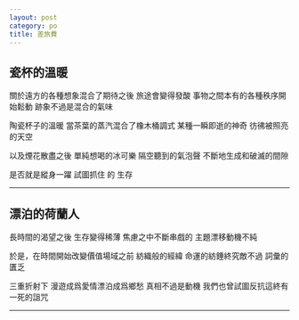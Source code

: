 ```yaml
---
layout: post
category: po
title: 差旅費
---
```


## 瓷杯的溫暖

關於遠方的各種想象混合了期待之後
旅途會變得發酸
事物之間本有的各種秩序開始鬆動
跡象不過是混合的氣味

陶瓷杯子的溫暖
當茶葉的蒸汽混合了橡木桶調式
某種一瞬即逝的神奇
彷彿被照亮的天空

以及煙花散盡之後
單純想喝的冰可樂
隔空聽到的氣泡聲
不斷地生成和破滅的間隙

是否就是縱身一躍
試圖抓住
的
生存

------

## 漂泊的荷蘭人

長時間的渴望之後
生存變得稀薄
焦慮之中不斷串戲的
主題漂移動機不純

於是，在時間開始改變價值場域之前
紡織般的經緯
命運的紡錘終究敵不過
詞彙的匱乏

三重折射下
漫遊成爲愛情漂泊成爲鄉愁
真相不過是動機
我們也曾試圖反抗這終有一死的詛咒



--------




